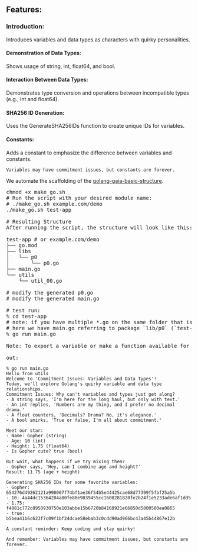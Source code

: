 ## Features:
### Introduction:
Introduces variables and data types as characters with quirky personalities.

#### Demonstration of Data Types:
Shows usage of string, int, float64, and bool.

#### Interaction Between Data Types:
Demonstrates type conversion and operations between incompatible types (e.g., int and float64).

#### SHA256 ID Generation:
Uses the GenerateSHA256IDs function to create unique IDs for variables.

#### Constants:
Adds a constant to emphasize the difference between variables and constants.

```
Variables may have commitment issues, but constants are forever.
```

We automate the scaffolding of the <a href="https://github.com/ursa-mikail/golang-gaia-basic-structure/tree/main"> golang-gaia-basic-structure</a>.

<pre>
chmod +x make_go.sh
# Run the script with your desired module name:
# ./make_go.sh example.com/demo
./make_go.sh test-app

# Resulting Structure
After running the script, the structure will look like this:

test-app # or example.com/demo
├── go.mod
├── libs
│   └── p0
│       └── p0.go
├── main.go
└── utils
    └── util_00.go

# modify the generated p0.go
# modify the generated main.go

# test run:
% cd test-app 
# note: if you have multiple *.go on the same folder that is working with main.go: % go run .
# here we have main.go referring to package `lib/p0` (`test-app/lib/p0`, as we define the module as `test-app`): 
% go run main.go

Note: To export a variable or make a function available for all packages in the app is to Capitalize the 1st letter of function name, e.g. p0.ExplainVariables() in main.go for `ExplainVariables()` from `lib/p0` is quite non-inituitive. 

out:
</pre>
```
% go run main.go
Hello from utils
Welcome to 'Commitment Issues: Variables and Data Types'!
Today, we'll explore Golang's quirky variable and data type relationships.
Commitment Issues: Why can't variables and types just get along?
- A string says, 'I'm here for the long haul, but only with text.'
- An int replies, 'Numbers are my thing, and I prefer no decimal drama.'
- A float counters, 'Decimals? Drama? No, it's elegance.'
- A bool smirks, 'True or false, I'm all about commitment.'

Meet our star:
- Name: Gopher (string)
- Age: 10 (int)
- Height: 1.75 (float64)
- Is Gopher cute? true (bool)

But wait, what happens if we try mixing them?
- Gopher says, 'Hey, can I combine age and height?'
Result: 11.75 (age + height)

Generating SHA256 IDs for some favorite variables:
- Gopher: 654276d49262121a990007f74bf1ae36f54b5e44425cae68d77399f5fbf25a5b
- 10: 4a44dc15364204a80fe80e9039455cc1608281820fe2b24f1e5233ade6af1dd5
- 1.75: f4881c772c8950930750e103abbe15b6720b84168921e66850d5800500ea0865
- true: b5bea41b6c623f7c09f1bf24dcae58ebab3c0cdd90ad966bc43a45b44867e12b

A constant reminder: Keep coding and stay quirky!

And remember: Variables may have commitment issues, but constants are forever.
```